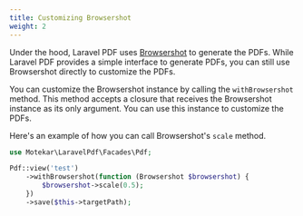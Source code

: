 ```yaml
---
title: Customizing Browsershot
weight: 2
---
```


Under the hood, Laravel PDF uses [Browsershot](https://spatie.be/docs/browsershot) to generate the PDFs. While Laravel PDF provides a simple interface to generate PDFs, you can still use Browsershot directly to customize the PDFs.


You can customize the Browsershot instance by calling the `withBrowsershot` method. This method accepts a closure that receives the Browsershot instance as its only argument. You can use this instance to customize the PDFs.

Here's an example of how you can call Browsershot's `scale` method.

```php
use Motekar\LaravelPdf\Facades\Pdf;

Pdf::view('test')
    ->withBrowsershot(function (Browsershot $browsershot) {
        $browsershot->scale(0.5);
    })
    ->save($this->targetPath);
```
